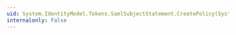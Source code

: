 ```yaml
---
uid: System.IdentityModel.Tokens.SamlSubjectStatement.CreatePolicy(System.IdentityModel.Claims.ClaimSet,System.IdentityModel.Selectors.SamlSecurityTokenAuthenticator)
internalonly: False
---
```

